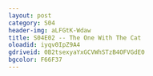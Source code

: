 ```yaml
---
layout: post 
category: S04 
header-img: aLFGtK-Wdaw 
title: S04E02 -- The One With The Cat 
oloadid: iyqv0IpZ9A4 
gdriveid: 0B2tsexyaYxGCVWhSTzB4OFVGdE0 
bgcolor: F66F37
--- 
```

<!--more--> 
